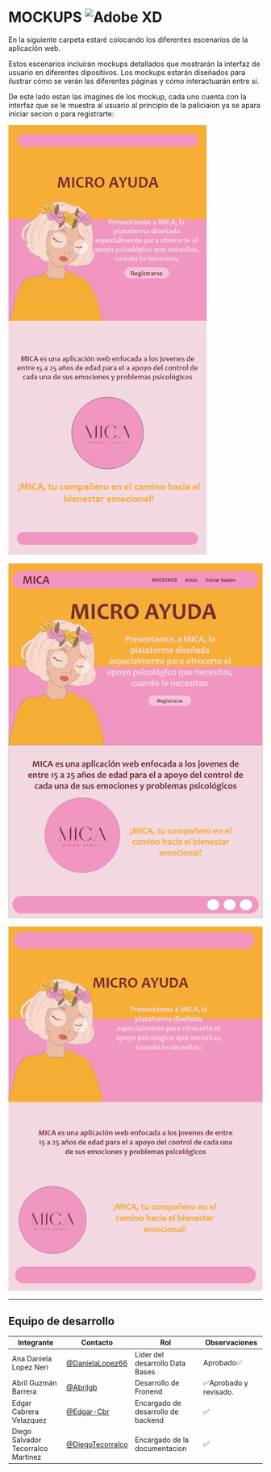 # MOCKUPS  ![Adobe XD](https://img.shields.io/badge/Adobe%20XD-470137?style=for-the-badge&logo=Adobe%20XD&logoColor=#FF61F6)
En la siguiente carpeta estaré colocando los diferentes escenarios de la aplicación web. 

Estos escenarios incluirán mockups detallados que mostrarán la interfaz de usuario en diferentes dipositivos. Los mockups estarán diseñados para ilustrar cómo se verán las diferentes páginas y cómo interactuarán entre sí. 

De este lado estan las imagines de los mockup, cada uno cuenta con la interfaz que se le muestra al usuario al principio de la paliciaion ya se apara iniciar secion o para registrarte:

![Iphone](/FrontEnd/Assets/Iphone%2014.png)

![Web](/FrontEnd/Assets/WEB.png)

![iPad](/FrontEnd/Assets/iPad%20pro.png)



---
## Equipo de desarrollo
|Integrante|Contacto|Rol|Observaciones|
|----------|--------|-----------|----------|
|Ana Daniela Lopez Neri|[@DanielaLopez66](https://github.com/DanielaLopez66)| Lider del desarrollo Data Bases| Aprobado✅|
|Abril Guzmán Barrera|[@Abrilgb](https://github.com/Abrilgb)|Desarrollo de Fronend|✅Aprobado y revisado.|
| Edgar Cabrera Velazquez| [@Edgar-Cbr](https://github.com/Edgar-Cbr)| Encargado de desarrollo de backend| ✅ |
|Diego Salvador Tecorralco Martinez| [@DiegoTecorralco](https://github.com/DiegoTecorralco)| Encargado de la documentacion|✅|


